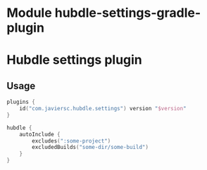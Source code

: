 # Module hubdle-settings-gradle-plugin

# Hubdle settings plugin

## Usage

```kotlin
plugins {
    id("com.javiersc.hubdle.settings") version "$version"
}

hubdle {
    autoInclude {        
        excludes(":some-project")
        excludedBuilds("some-dir/some-build")
    }
}
```
